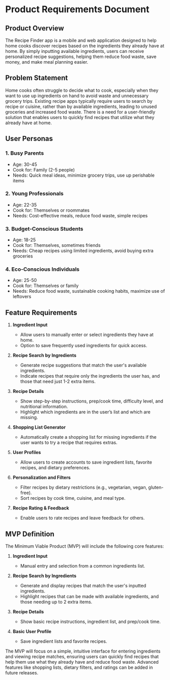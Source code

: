 # Product Requirements Document

## Product Overview

The Recipe Finder app is a mobile and web application designed to help home cooks discover recipes based on the ingredients they already have at home. By simply inputting available ingredients, users can receive personalized recipe suggestions, helping them reduce food waste, save money, and make meal planning easier.

## Problem Statement

Home cooks often struggle to decide what to cook, especially when they want to use up ingredients on hand to avoid waste and unnecessary grocery trips. Existing recipe apps typically require users to search by recipe or cuisine, rather than by available ingredients, leading to unused groceries and increased food waste. There is a need for a user-friendly solution that enables users to quickly find recipes that utilize what they already have at home.

## User Personas

### 1. Busy Parents
- Age: 30-45
- Cook for: Family (2-5 people)
- Needs: Quick meal ideas, minimize grocery trips, use up perishable items

### 2. Young Professionals
- Age: 22-35
- Cook for: Themselves or roommates
- Needs: Cost-effective meals, reduce food waste, simple recipes

### 3. Budget-Conscious Students
- Age: 18-25
- Cook for: Themselves, sometimes friends
- Needs: Cheap recipes using limited ingredients, avoid buying extra groceries

### 4. Eco-Conscious Individuals
- Age: 25-50
- Cook for: Themselves or family
- Needs: Reduce food waste, sustainable cooking habits, maximize use of leftovers

## Feature Requirements

1. **Ingredient Input**
   - Allow users to manually enter or select ingredients they have at home.
   - Option to save frequently used ingredients for quick access.

2. **Recipe Search by Ingredients**
   - Generate recipe suggestions that match the user's available ingredients.
   - Indicate recipes that require only the ingredients the user has, and those that need just 1-2 extra items.

3. **Recipe Details**
   - Show step-by-step instructions, prep/cook time, difficulty level, and nutritional information.
   - Highlight which ingredients are in the user’s list and which are missing.

4. **Shopping List Generator**
   - Automatically create a shopping list for missing ingredients if the user wants to try a recipe that requires extras.

5. **User Profiles**
   - Allow users to create accounts to save ingredient lists, favorite recipes, and dietary preferences.

6. **Personalization and Filters**
   - Filter recipes by dietary restrictions (e.g., vegetarian, vegan, gluten-free).
   - Sort recipes by cook time, cuisine, and meal type.

7. **Recipe Rating & Feedback**
   - Enable users to rate recipes and leave feedback for others.

## MVP Definition

The Minimum Viable Product (MVP) will include the following core features:

1. **Ingredient Input**
   - Manual entry and selection from a common ingredients list.
   
2. **Recipe Search by Ingredients**
   - Generate and display recipes that match the user's inputted ingredients.
   - Highlight recipes that can be made with available ingredients, and those needing up to 2 extra items.

3. **Recipe Details**
   - Show basic recipe instructions, ingredient list, and prep/cook time.

4. **Basic User Profile**
   - Save ingredient lists and favorite recipes.

The MVP will focus on a simple, intuitive interface for entering ingredients and viewing recipe matches, ensuring users can quickly find recipes that help them use what they already have and reduce food waste. Advanced features like shopping lists, dietary filters, and ratings can be added in future releases.
